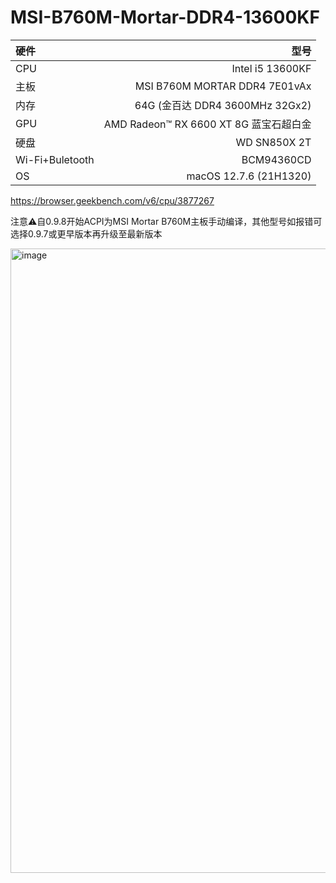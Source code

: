 # MSI-B760M-Mortar-DDR4-13600KF

| 硬件 | 型号 |
| :-----| ----: |
| CPU | Intel i5 13600KF |
| 主板 | MSI B760M MORTAR DDR4 7E01vAx |
| 内存 | 64G (金百达 DDR4 3600MHz 32Gx2) |
| GPU | AMD Radeon™ RX 6600 XT 8G 蓝宝石超白金 |
| 硬盘 | WD SN850X 2T |
| Wi-Fi+Buletooth | BCM94360CD |
| OS | macOS 12.7.6 (21H1320) |

https://browser.geekbench.com/v6/cpu/3877267

注意⚠️自0.9.8开始ACPI为MSI Mortar B760M主板手动编译，其他型号如报错可选择0.9.7或更早版本再升级至最新版本

<img width="999" alt="image" src="https://github.com/ifr0zen/Hackintosh-B760M-13600KF-RX6600XT/assets/17274321/4909d339-4132-4876-804f-dfa8959526fc">
